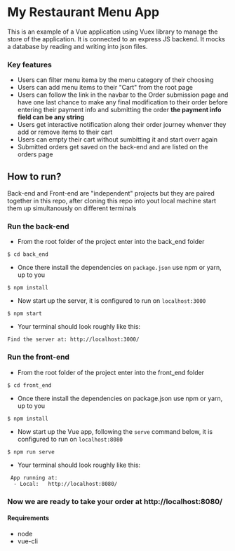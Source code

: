 # My Restaurant Menu App
This is an example of a Vue application using Vuex library to manage the store of the application.
It is connected to an express JS backend. 
It mocks a database by reading and writing into json files.

### Key features
  - Users can filter menu itema by the menu category of their choosing
  - Users can add menu items to their "Cart" from the root page
  - Users can follow the link in the navbar to the Order submission page and have one last chance to make any final modification to their order before entering their payment info and submitting the order **the payment info field can be any string**
  - Users get interactive notification along their order journey whenver they add or remove items to their cart
  - Users can empty their cart without sumbitting it and start overr again
  - Submitted orders get saved on the back-end and are listed on the orders page

## How to run?
Back-end and Front-end are "independent" projects but they are paired together in this repo, after cloning this repo into yout local machine start them up simultanously on different terminals

### Run the back-end

  -  From the root folder of the project enter into the back_end folder
```
$ cd back_end
```
  - Once there install the dependencies on `package.json` use npm or yarn, up to you
```
$ npm install
```
  - Now start up the server, it is configured to run on `localhost:3000`
```
$ npm start
```
  - Your terminal should look roughly like this:
```
Find the server at: http://localhost:3000/
```

### Run the front-end
  -  From the root folder of the project enter into the front_end folder
```
$ cd front_end
```
  - Once there install the dependencies on package.json use npm or yarn, up to you
```
$ npm install
```
 - Now start up the Vue app, following the `serve` command below, it is configured to run on `localhost:8080`
```
$ npm run serve
```
  - Your terminal should look roughly like this:
```
 App running at:
  - Local:   http://localhost:8080/ 
```

### Now we are ready to take your order at  http://localhost:8080/ 

#### Requirements

  - node
  - vue-cli
